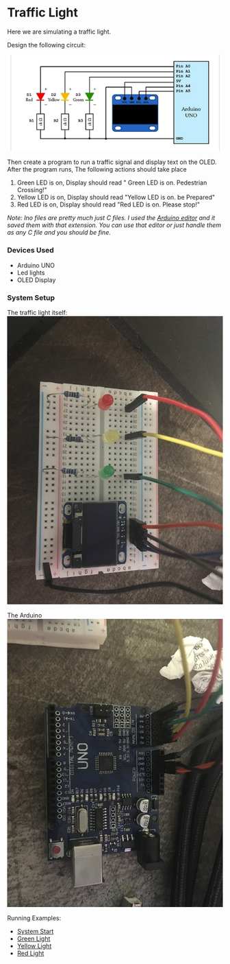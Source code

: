 # Traffic Light

Here we are simulating a traffic light. 

Design the following circuit:

![Diagram](Images/diagram.png)

Then create a program to run a traffic signal and display text on the OLED. After the program runs, The following actions should take place
 
1. Green LED is on, Display should read " Green LED is on. Pedestrian Crossing!"
2. Yellow LED is on, Display should read "Yellow LED is on. be Prepared"
3. Red LED is on, Display should read "Red LED is on. Please stop!"

*Note: Ino files are pretty much just C files. I used the [Arduino editor](https://www.arduino.cc/en/software) and it saved them with that extension. You can use that editor or just handle them as any C file and you should be fine.*

### Devices Used

- Arduino UNO
- Led lights
- OLED Display

### System Setup

The traffic light itself:
![Traffic Light](Images/traffic_light.jpg)

The Arduino
![Arduino](Images/arduino.jpg)

Running Examples:
 - [System Start](Images/system_start.JPG)
 - [Green Light](Images/green_light.JPG)
 - [Yellow Light](Images/yellow_light.JPG)
 - [Red Light](Images/red_light.JPG)